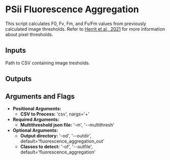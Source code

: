 # PSii Fluorescence Aggregation
This script calculates F0, Fv, Fm, and Fv/Fm values from previously calculated image thresholds. Refer to [Herrit et al., 2021](https://doi.org/10.1016/j.softx.2021.100685) for more information about pixel thresholds.

## Inputs
Path to CSV containing image tresholds.

## Outputs

## Arguments and Flags
* **Positional Arguments:** 
    * **CSV to Process:** 'csv', nargs='+' 
* **Required Arguments:**
    * **Multithreshold json file:** '-m', '--multithresh'         
* **Optional Arguments:**
    * **Output directory:** '-od', '--outdir', default='fluorescence_aggregation_out'
    * **Classes to detect:** '-of', '--outfile', default='fluorescence_aggregation'
